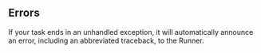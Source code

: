 

## Errors
If your task ends in an unhandled exception, it will automatically announce an error, including an abbreviated traceback, to the Runner.

